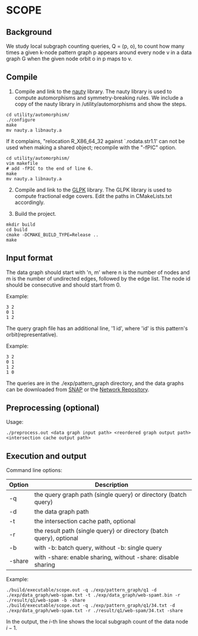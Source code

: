 # SCOPE

## Background

We study local subgraph counting queries, Q = (p, o), to count how many times a given k-node pattern graph p appears around every node v in a data graph G when the given node orbit o in p maps to v. 

## Compile

1. Compile and link to the [nauty](https://pallini.di.uniroma1.it) library.  The nauty library is used to compute automorphisms and symmetry-breaking rules. We include a copy of the nauty library in /utility/automorphisms and show the steps.

```shell
cd utility/automorphism/
./configure
make
mv nauty.a libnauty.a
```

If it complains, "relocation R_X86_64_32 against `.rodata.str1.1' can not be used when making a shared object; recompile with the "-fPIC" option. 

```shell
cd utility/automorphism/
vim makefile
# add -fPIC to the end of line 6.
make
mv nauty.a libnauty.a
```

2. Compile and link to the [GLPK](https://www.gnu.org/software/glpk/) library. The GLPK library is used to compute fractional edge covers. Edit the paths in CMakeLists.txt accordingly.

3. Build the project.

```shell
mkdir build
cd build
cmake -DCMAKE_BUILD_TYPE=Release ..
make
```

## Input format

The data graph should start with 'n, m' where n is the number of nodes and m is the number of undirected edges, followed by the edge list. The node id should be consecutive and should start from 0.

Example:

```
3 2
0 1
1 2
```

The query graph file has an additional line, '1 id', where 'id' is this pattern's orbit(representative).

Example:

```
3 2
0 1
1 2
1 0
```

The queries are in the ./exp/pattern_graph directory, and the data graphs can be downloaded from [SNAP](https://snap.stanford.edu/data/index.html) or the [Network Repository](https://networkrepository.com).

## Preprocessing (optional)

Usage:

```shell
./preprocess.out <data graph input path> <reordered graph output path> <intersection cache output path>
```

## Execution and output

Command line options:

| Option | Description                                                  |
| ------ | ------------------------------------------------------------ |
| -q     | the query graph path (single query) or directory (batch query) |
| -d     | the data graph path                                          |
| -t     | the intersection cache path, optional                        |
| -r     | the result path (single query) or directory (batch query), optional |
| -b     | with -b: batch query, without -b: single query               |
| -share | with -share: enable sharing, without -share: disable sharing |

Example:

```
./build/executable/scope.out -q ./exp/pattern_graph/q1 -d ./exp/data_graph/web-spam.txt -t ./exp/data_graph/web-spamt.bin -r ./result/q1/web-spam -b -share
./build/executable/scope.out -q ./exp/pattern_graph/q1/34.txt -d ./exp/data_graph/web-spam.txt -r ./result/q1/web-spam/34.txt -share
```

In the output, the $i$-th line shows the local subgraph count of the data node $i-1$.

